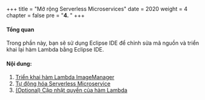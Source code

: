 +++
title = "Mở rộng Serverless Microservices"
date = 2020
weight = 4
chapter = false
pre = "<b>4. </b>"
+++
#### Tổng quan

Trong phần này, bạn sẽ sử dụng Eclipse IDE để chỉnh sửa mã nguồn và triển khai lại hàm Lambda bằng Eclipse IDE.

#### Nội dung:
1. [Triển khai hàm Lambda ImageManager](4.1-deploy-imagemanager-lambda/)
2. [Tự động hóa Serverless Microservice](4.2-automating-your-microservice/)
3. [(Optional) Cập nhật quyền của hàm Lambda](4.3-update-lambda-function/)